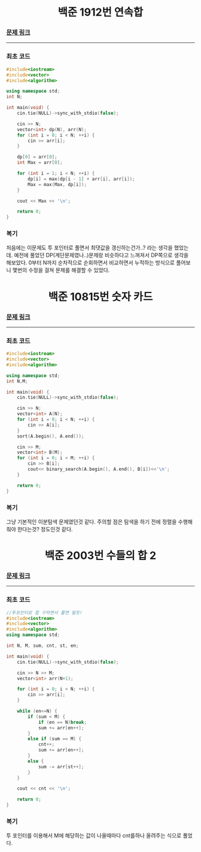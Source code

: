 <h1 align = "center">백준 1912번 연속합</h1>

### [문제 링크](https://www.acmicpc.net/problem/1912 "")
---

### 최초 코드

```cpp
#include<iostream>
#include<vector>
#include<algorithm>

using namespace std;
int N;

int main(void) {
	cin.tie(NULL)->sync_with_stdio(false);

	cin >> N;
	vector<int> dp(N), arr(N);
	for (int i = 0; i < N; ++i) {
		cin >> arr[i];
	}

	dp[0] = arr[0];
	int Max = arr[0];

	for (int i = 1; i < N; ++i) {
		dp[i] = max(dp[i - 1] + arr[i], arr[i]);
		Max = max(Max, dp[i]);
	}

	cout << Max << '\n';

	return 0;
}
```

### 복기
처음에는 이문제도 투 포인터로 풀면서 최댓값을 갱신하는건가..? 라는 생각을 했었는데. 예전에 풀었던 DP(계단문제였나..)문제랑 비슷하다고 느껴져서 DP쪽으로 생각을 해보았다. 0부터 N까지 순차적으로 순회하면서 비교하면서 누적하는 방식으로 풀어보니 몇번의 수정을 걸쳐 문제를 해결할 수 있었다.

<h1 align = "center">백준 10815번 숫자 카드</h1>

### [문제 링크](https://www.acmicpc.net/problem/10815 "")
---

### 최초 코드

```cpp
#include<iostream>
#include<vector>
#include<algorithm>

using namespace std;
int N,M;

int main(void) {
	cin.tie(NULL)->sync_with_stdio(false);

	cin >> N;
	vector<int> A(N);
	for (int i = 0; i < N; ++i) {
		cin >> A[i];
	}
	sort(A.begin(), A.end());

	cin >> M;
	vector<int> B(M);
	for (int i = 0; i < M; ++i) {
		cin >> B[i];
		cout<< binary_search(A.begin(), A.end(), B[i])<<'\n';
	}

	return 0;
}
```

### 복기
그냥 기본적인 이분탐색 문제였던것 같다.
주의할 점은 탐색을 하기 전에 정렬을 수행해줘야 한다는것? 정도인것 같다.

<h1 align = "center">백준 2003번 수들의 합 2</h1>

### [문제 링크](https://www.acmicpc.net/problem/2003 "")
---

### 최초 코드

```cpp
//투포인터로 합 구하면서 풀면 될듯!
#include<iostream>
#include<vector>
#include<algorithm>
using namespace std;

int N, M, sum, cnt, st, en;

int main(void) {
	cin.tie(NULL)->sync_with_stdio(false);

	cin >> N >> M;
	vector<int> arr(N+1);

	for (int i = 0; i < N; ++i) {
		cin >> arr[i];
	}

	while (en<=N) {
		if (sum < M) {
			if (en == N)break;
			sum += arr[en++];
		}
		else if (sum == M) {
			cnt++;
			sum += arr[en++];
		}
		else {
			sum -= arr[st++];
		}
	}

	cout << cnt << '\n';

	return 0;
}
```

### 복기
투 포인터를 이용해서 M에 해당하는 값이 나올때마다 cnt를하나 올려주는 식으로 풀었다.
